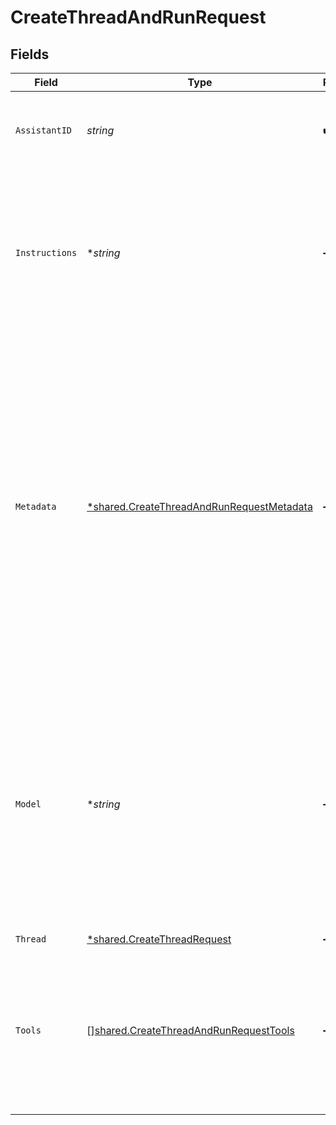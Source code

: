 # CreateThreadAndRunRequest


## Fields

| Field                                                                                                                                                                                                                                                       | Type                                                                                                                                                                                                                                                        | Required                                                                                                                                                                                                                                                    | Description                                                                                                                                                                                                                                                 |
| ----------------------------------------------------------------------------------------------------------------------------------------------------------------------------------------------------------------------------------------------------------- | ----------------------------------------------------------------------------------------------------------------------------------------------------------------------------------------------------------------------------------------------------------- | ----------------------------------------------------------------------------------------------------------------------------------------------------------------------------------------------------------------------------------------------------------- | ----------------------------------------------------------------------------------------------------------------------------------------------------------------------------------------------------------------------------------------------------------- |
| `AssistantID`                                                                                                                                                                                                                                               | *string*                                                                                                                                                                                                                                                    | :heavy_check_mark:                                                                                                                                                                                                                                          | The ID of the [assistant](/docs/api-reference/assistants) to use to execute this run.                                                                                                                                                                       |
| `Instructions`                                                                                                                                                                                                                                              | **string*                                                                                                                                                                                                                                                   | :heavy_minus_sign:                                                                                                                                                                                                                                          | Override the default system message of the assistant. This is useful for modifying the behavior on a per-run basis.                                                                                                                                         |
| `Metadata`                                                                                                                                                                                                                                                  | [*shared.CreateThreadAndRunRequestMetadata](../../models/shared/createthreadandrunrequestmetadata.md)                                                                                                                                                       | :heavy_minus_sign:                                                                                                                                                                                                                                          | Set of 16 key-value pairs that can be attached to an object. This can be useful for storing additional information about the object in a structured format. Keys can be a maximum of 64 characters long and values can be a maxium of 512 characters long.<br/> |
| `Model`                                                                                                                                                                                                                                                     | **string*                                                                                                                                                                                                                                                   | :heavy_minus_sign:                                                                                                                                                                                                                                          | The ID of the [Model](/docs/api-reference/models) to be used to execute this run. If a value is provided here, it will override the model associated with the assistant. If not, the model associated with the assistant will be used.                      |
| `Thread`                                                                                                                                                                                                                                                    | [*shared.CreateThreadRequest](../../models/shared/createthreadrequest.md)                                                                                                                                                                                   | :heavy_minus_sign:                                                                                                                                                                                                                                          | N/A                                                                                                                                                                                                                                                         |
| `Tools`                                                                                                                                                                                                                                                     | [][shared.CreateThreadAndRunRequestTools](../../models/shared/createthreadandrunrequesttools.md)                                                                                                                                                            | :heavy_minus_sign:                                                                                                                                                                                                                                          | Override the tools the assistant can use for this run. This is useful for modifying the behavior on a per-run basis.                                                                                                                                        |